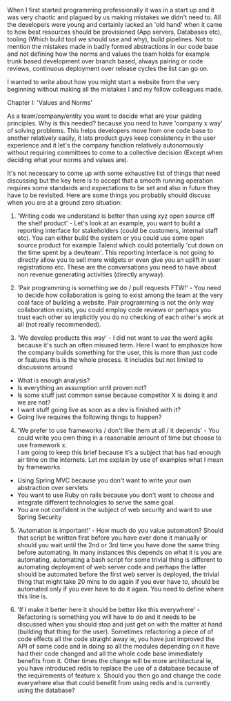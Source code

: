 When I first started programming professionally it was in a start up and it was very chaotic and plagued by us making 
mistakes we didn't need to. All the developers were young and certainly lacked an 'old hand' 
when it came to how best resources should be provisioned (App servers, Databases etc), tooling (Which build tool we should use and why),
build pipelines. Not to mention the mistakes made in badly formed abstractions in our code base and not defining how the norms and values the team
holds for example trunk based development over branch based, always pairing or code reviews, continuous deployment over release cycles the list can go on.

I wanted to write about how you might start a website from the very beginning without making all the mistakes I and
my fellow colleagues made.


Chapter I: 'Values and Norms'

As a team/company/entity you want to decide what are your guiding principles. Why is this needed? because you need to have 
'company x way' of solving problems. This helps developers move from one code base to another relatively easily, it lets
product guys keep consistency in the user experience and it let's the company function relatively autonomously without requiring 
committees to come to a collective decision (Except when deciding what your norms and values are).

It's not necessary to come up with some exhaustive list of things that need discussing but the key here is to accept that 
a smooth running operation requires some standards and expectations to be set and also in future they have to be revisited.
Here are some things you probably should discuss when you are at a ground zero situation:

1. 'Writing code we understand is better than using xyz open source off the shelf product' - Let's look at an example, you want
to build a reporting interface for stakeholders (could be customers, internal staff etc). You can either build the system or you
could use some open source product for example Talend which could potentially 'cut down on the time spent by a dev/team'. 
This reporting interface is not going to directly allow you to sell more widgets or even give you an uplift in user registrations etc.
These are the conversations you need to have about non revenue generating activities (directly anyway).

2. 'Pair programming is something we do / pull requests FTW!' - You need to decide how collaboration is going to exist among the team
at the very coal face of building a website. Pair programming is not the only way collaboration exists, you could employ code reviews
or perhaps you trust each other so implicitly you do no checking of each other's work at all (not really recommended).

3. 'We develop products this way' - I did not want to use the word agile because it's such an often misused term. Here I want to emphasize how the company
builds something for the user, this is more than just code or features this is the whole process. It includes but not limited to discussions around 
* What is enough analysis?
* Is everything an assumption until proven not?
* Is some stuff just common sense because competitor X is doing it and we are not?
* I want stuff going live as soon as a dev is finished with it?
* Going live requires the following things to happen?

4. 'We prefer to use frameworks / don't like them at all / it depends'  - You could write you own thing in a reasonable amount of time but choose to use framework x.   
I am going to keep this brief because it's a subject that has had enough air time on the internets. 
Let me explain by use of examples what I mean by frameworks 
* Using Spring MVC because you don't want to write your own abstraction over servlets
* You want to use Ruby on rails because you don't want to choose and integrate different technologies to serve the same goal.
* You are not confident in the subject of web security and want to use Spring Security

5. 'Automation is important!' - How much do you value automation? Should that script be written first before you have ever done it manually
or should you wait until the 2nd or 3rd time you have done the same thing before automating. 
In many instances this depends on what it is you are automating, automating a bash script for some trivial thing is different 
to automating deployment of web server code and perhaps the latter should be automated before the first web server is deployed, the trivial thing
that might take 20 mins to do again if you ever have to, should be automated only if you ever have to do it again. 
You need to define where this line is.

6. 'If I make it better here it should be better like this everywhere' - Refactoring is something you will have to do and it needs to be discussed
when you should stop and just get on with the matter at hand (building that thing for the user). Sometimes refactoring a piece of of code effects all the code
straight away ie, you have just improved the API of some code and in doing so all the modules depending on it have had their code changed and all the whole code base immediately 
benefits from it. 
Other times the change will be more architectural ie, you have introduced redis to replace the use of a database because of the requirements of feature x. 
Should you then go and change the code everywhere else that could benefit from using redis and is currently using the database?
